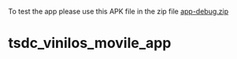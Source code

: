 To test the app please use this APK file in the zip file
[app-debug.zip](https://github.com/MiguelDuba/tsdc_vinilos_movile_app/files/9947812/app-debug.zip)

# tsdc_vinilos_movile_app
